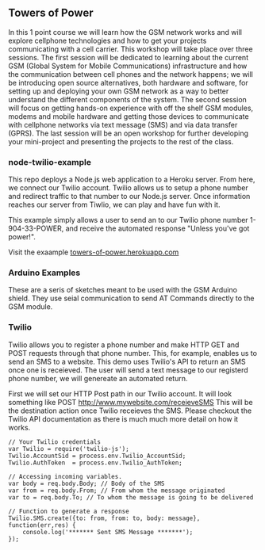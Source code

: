 ## Towers of Power

In this 1 point course we will learn how the GSM network works and will explore cellphone technologies and how to get your projects communicating with a cell carrier. This workshop will take place over three sessions. The first session will be dedicated to learning about the current GSM (Global System for Mobile Communications) infrastructure and how the communication between cell phones and the network happens; we will be introducing open source alternatives, both hardware and software, for setting up and deploying your own GSM network as a way to better understand the different components of the system. The second session will focus on getting hands-on experience with off the shelf GSM modules, modems and mobile hardware and getting those devices to communicate with cellphone networks via text message (SMS) and via data transfer (GPRS). The last session will be an open workshop for further developing your mini-project and presenting the projects to the rest of the class.

### node-twilio-example

This repo deploys a Node.js web application to a Heroku server.  From here, we connect our Twilio account.  Twilio allows us to setup a phone number and redirect traffic to that number to our Node.js server.  Once information reaches our server from Tiwlio, we can play and have fun with it.  

This example simply allows a user to send an to our Twilio phone number 1-904-33-POWER, and receive the automated response "Unless you've got power!".

Visit the exaample <a href="http://towers-of-power.herokuapp.com">towers-of-power.herokuapp.com</a>  

### Arduino Examples

These are a seris of sketches meant to be used with the GSM Arduino shield.  They use seial communication to send AT Commands directly to the GSM module.

### Twilio

Twilio allows you to register a phone number and make HTTP GET and POST requests through that phone number.  This, for example, enables us to send an SMS to a website.  This demo uses Twilio's API to return an SMS once one is receieved.  The user will send a text message to our registerd phone number, we will genereate an automated return.

First we will set our HTTP Post path in our Twilio account.  It will look something like POST http://www.mywebsite.com/receieveSMS  This will be the destination action once Twilio receieves the SMS.  Please checkout the Twilio API documentation as there is much much more detail on how it works.

	// Your Twilio credentials 
	var Twilio = require('twilio-js');
	Twilio.AccountSid = process.env.Twilio_AccountSid; 
	Twilio.AuthToken  = process.env.Twilio_AuthToken;

	// Accessing incoming variables.
	var body = req.body.Body; // Body of the SMS
	var from = req.body.From; // From whom the message originated
	var to = req.body.To; // To whom the message is going to be delivered

	// Function to generate a response
	Twilio.SMS.create({to: from, from: to, body: message}, function(err,res) {
		console.log('******* Sent SMS Message *******');
	});
